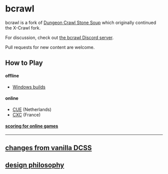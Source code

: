 # bcrawl

bcrawl is a fork of [Dungeon Crawl Stone Soup](https://github.com/crawl/crawl/) which originally continued the X-Crawl fork.

For discussion, check out [the bcrawl Discord server](https://discord.gg/cJ2wPpZ).

Pull requests for new content are welcome.

## How to Play
#### offline
- [Windows builds](https://github.com/b-crawl/bcrawl/releases)

#### online
  - [CUE](https://underhound.eu:8080/) (Netherlands)
  - [CXC](https://crawl.xtahua.com/) (France)

#### [scoring for online games](http://bcrawl.montres.org.uk/)

---

## [changes from vanilla DCSS](CHANGES.md)

## [design philosophy](PHILOSOPHY.md)
